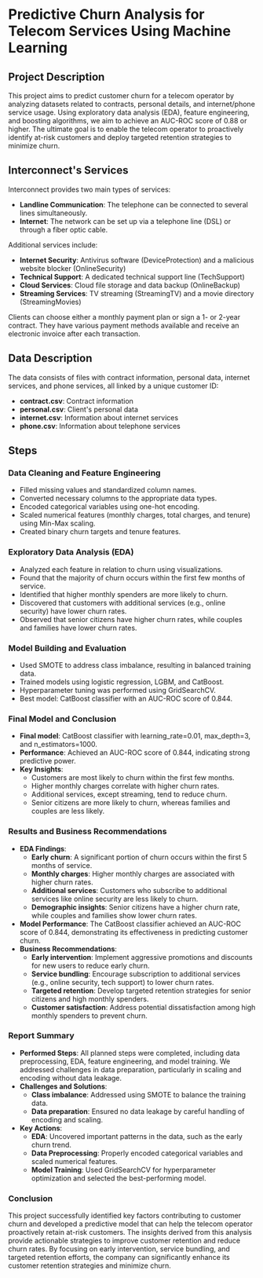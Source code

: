 # Predictive Churn Analysis for Telecom Services Using Machine Learning

## Project Description
This project aims to predict customer churn for a telecom operator by analyzing datasets related to contracts, personal details, and internet/phone service usage. Using exploratory data analysis (EDA), feature engineering, and boosting algorithms, we aim to achieve an AUC-ROC score of 0.88 or higher. The ultimate goal is to enable the telecom operator to proactively identify at-risk customers and deploy targeted retention strategies to minimize churn.

## Interconnect's Services
Interconnect provides two main types of services:
- **Landline Communication**: The telephone can be connected to several lines simultaneously.
- **Internet**: The network can be set up via a telephone line (DSL) or through a fiber optic cable.

Additional services include:
- **Internet Security**: Antivirus software (DeviceProtection) and a malicious website blocker (OnlineSecurity)
- **Technical Support**: A dedicated technical support line (TechSupport)
- **Cloud Services**: Cloud file storage and data backup (OnlineBackup)
- **Streaming Services**: TV streaming (StreamingTV) and a movie directory (StreamingMovies)

Clients can choose either a monthly payment plan or sign a 1- or 2-year contract. They have various payment methods available and receive an electronic invoice after each transaction.

## Data Description
The data consists of files with contract information, personal data, internet services, and phone services, all linked by a unique customer ID:
- **contract.csv**: Contract information
- **personal.csv**: Client's personal data
- **internet.csv**: Information about internet services
- **phone.csv**: Information about telephone services

## Steps

### Data Cleaning and Feature Engineering
- Filled missing values and standardized column names.
- Converted necessary columns to the appropriate data types.
- Encoded categorical variables using one-hot encoding.
- Scaled numerical features (monthly charges, total charges, and tenure) using Min-Max scaling.
- Created binary churn targets and tenure features.

### Exploratory Data Analysis (EDA)
- Analyzed each feature in relation to churn using visualizations.
- Found that the majority of churn occurs within the first few months of service.
- Identified that higher monthly spenders are more likely to churn.
- Discovered that customers with additional services (e.g., online security) have lower churn rates.
- Observed that senior citizens have higher churn rates, while couples and families have lower churn rates.

### Model Building and Evaluation
- Used SMOTE to address class imbalance, resulting in balanced training data.
- Trained models using logistic regression, LGBM, and CatBoost.
- Hyperparameter tuning was performed using GridSearchCV.
- Best model: CatBoost classifier with an AUC-ROC score of 0.844.

### Final Model and Conclusion
- **Final model**: CatBoost classifier with learning_rate=0.01, max_depth=3, and n_estimators=1000.
- **Performance**: Achieved an AUC-ROC score of 0.844, indicating strong predictive power.
- **Key Insights**:
  - Customers are most likely to churn within the first few months.
  - Higher monthly charges correlate with higher churn rates.
  - Additional services, except streaming, tend to reduce churn.
  - Senior citizens are more likely to churn, whereas families and couples are less likely.

### Results and Business Recommendations
- **EDA Findings**: 
  - **Early churn**: A significant portion of churn occurs within the first 5 months of service.
  - **Monthly charges**: Higher monthly charges are associated with higher churn rates.
  - **Additional services**: Customers who subscribe to additional services like online security are less likely to churn.
  - **Demographic insights**: Senior citizens have a higher churn rate, while couples and families show lower churn rates.
- **Model Performance**: The CatBoost classifier achieved an AUC-ROC score of 0.844, demonstrating its effectiveness in predicting customer churn.
- **Business Recommendations**:
  - **Early intervention**: Implement aggressive promotions and discounts for new users to reduce early churn.
  - **Service bundling**: Encourage subscription to additional services (e.g., online security, tech support) to lower churn rates.
  - **Targeted retention**: Develop targeted retention strategies for senior citizens and high monthly spenders.
  - **Customer satisfaction**: Address potential dissatisfaction among high monthly spenders to prevent churn.

### Report Summary
- **Performed Steps**: All planned steps were completed, including data preprocessing, EDA, feature engineering, and model training. We addressed challenges in data preparation, particularly in scaling and encoding without data leakage.
- **Challenges and Solutions**: 
  - **Class imbalance**: Addressed using SMOTE to balance the training data.
  - **Data preparation**: Ensured no data leakage by careful handling of encoding and scaling.
- **Key Actions**: 
  - **EDA**: Uncovered important patterns in the data, such as the early churn trend.
  - **Data Preprocessing**: Properly encoded categorical variables and scaled numerical features.
  - **Model Training**: Used GridSearchCV for hyperparameter optimization and selected the best-performing model.

### Conclusion
This project successfully identified key factors contributing to customer churn and developed a predictive model that can help the telecom operator proactively retain at-risk customers. The insights derived from this analysis provide actionable strategies to improve customer retention and reduce churn rates. By focusing on early intervention, service bundling, and targeted retention efforts, the company can significantly enhance its customer retention strategies and minimize churn.

